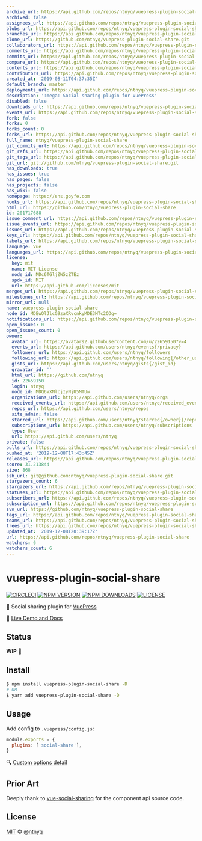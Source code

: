 ```yaml
---
archive_url: https://api.github.com/repos/ntnyq/vuepress-plugin-social-share/{archive_format}{/ref}
archived: false
assignees_url: https://api.github.com/repos/ntnyq/vuepress-plugin-social-share/assignees{/user}
blobs_url: https://api.github.com/repos/ntnyq/vuepress-plugin-social-share/git/blobs{/sha}
branches_url: https://api.github.com/repos/ntnyq/vuepress-plugin-social-share/branches{/branch}
clone_url: https://github.com/ntnyq/vuepress-plugin-social-share.git
collaborators_url: https://api.github.com/repos/ntnyq/vuepress-plugin-social-share/collaborators{/collaborator}
comments_url: https://api.github.com/repos/ntnyq/vuepress-plugin-social-share/comments{/number}
commits_url: https://api.github.com/repos/ntnyq/vuepress-plugin-social-share/commits{/sha}
compare_url: https://api.github.com/repos/ntnyq/vuepress-plugin-social-share/compare/{base}...{head}
contents_url: https://api.github.com/repos/ntnyq/vuepress-plugin-social-share/contents/{+path}
contributors_url: https://api.github.com/repos/ntnyq/vuepress-plugin-social-share/contributors
created_at: '2019-08-11T04:37:35Z'
default_branch: master
deployments_url: https://api.github.com/repos/ntnyq/vuepress-plugin-social-share/deployments
description: ':mega: Social sharing plugin for VuePress'
disabled: false
downloads_url: https://api.github.com/repos/ntnyq/vuepress-plugin-social-share/downloads
events_url: https://api.github.com/repos/ntnyq/vuepress-plugin-social-share/events
fork: false
forks: 0
forks_count: 0
forks_url: https://api.github.com/repos/ntnyq/vuepress-plugin-social-share/forks
full_name: ntnyq/vuepress-plugin-social-share
git_commits_url: https://api.github.com/repos/ntnyq/vuepress-plugin-social-share/git/commits{/sha}
git_refs_url: https://api.github.com/repos/ntnyq/vuepress-plugin-social-share/git/refs{/sha}
git_tags_url: https://api.github.com/repos/ntnyq/vuepress-plugin-social-share/git/tags{/sha}
git_url: git://github.com/ntnyq/vuepress-plugin-social-share.git
has_downloads: true
has_issues: true
has_pages: false
has_projects: false
has_wiki: false
homepage: https://sns.goyfe.com
hooks_url: https://api.github.com/repos/ntnyq/vuepress-plugin-social-share/hooks
html_url: https://github.com/ntnyq/vuepress-plugin-social-share
id: 201717688
issue_comment_url: https://api.github.com/repos/ntnyq/vuepress-plugin-social-share/issues/comments{/number}
issue_events_url: https://api.github.com/repos/ntnyq/vuepress-plugin-social-share/issues/events{/number}
issues_url: https://api.github.com/repos/ntnyq/vuepress-plugin-social-share/issues{/number}
keys_url: https://api.github.com/repos/ntnyq/vuepress-plugin-social-share/keys{/key_id}
labels_url: https://api.github.com/repos/ntnyq/vuepress-plugin-social-share/labels{/name}
language: Vue
languages_url: https://api.github.com/repos/ntnyq/vuepress-plugin-social-share/languages
license:
  key: mit
  name: MIT License
  node_id: MDc6TGljZW5zZTEz
  spdx_id: MIT
  url: https://api.github.com/licenses/mit
merges_url: https://api.github.com/repos/ntnyq/vuepress-plugin-social-share/merges
milestones_url: https://api.github.com/repos/ntnyq/vuepress-plugin-social-share/milestones{/number}
mirror_url: null
name: vuepress-plugin-social-share
node_id: MDEwOlJlcG9zaXRvcnkyMDE3MTc2ODg=
notifications_url: https://api.github.com/repos/ntnyq/vuepress-plugin-social-share/notifications{?since,all,participating}
open_issues: 0
open_issues_count: 0
owner:
  avatar_url: https://avatars2.githubusercontent.com/u/22659150?v=4
  events_url: https://api.github.com/users/ntnyq/events{/privacy}
  followers_url: https://api.github.com/users/ntnyq/followers
  following_url: https://api.github.com/users/ntnyq/following{/other_user}
  gists_url: https://api.github.com/users/ntnyq/gists{/gist_id}
  gravatar_id: ''
  html_url: https://github.com/ntnyq
  id: 22659150
  login: ntnyq
  node_id: MDQ6VXNlcjIyNjU5MTUw
  organizations_url: https://api.github.com/users/ntnyq/orgs
  received_events_url: https://api.github.com/users/ntnyq/received_events
  repos_url: https://api.github.com/users/ntnyq/repos
  site_admin: false
  starred_url: https://api.github.com/users/ntnyq/starred{/owner}{/repo}
  subscriptions_url: https://api.github.com/users/ntnyq/subscriptions
  type: User
  url: https://api.github.com/users/ntnyq
private: false
pulls_url: https://api.github.com/repos/ntnyq/vuepress-plugin-social-share/pulls{/number}
pushed_at: '2019-12-08T17:43:45Z'
releases_url: https://api.github.com/repos/ntnyq/vuepress-plugin-social-share/releases{/id}
score: 31.213844
size: 868
ssh_url: git@github.com:ntnyq/vuepress-plugin-social-share.git
stargazers_count: 6
stargazers_url: https://api.github.com/repos/ntnyq/vuepress-plugin-social-share/stargazers
statuses_url: https://api.github.com/repos/ntnyq/vuepress-plugin-social-share/statuses/{sha}
subscribers_url: https://api.github.com/repos/ntnyq/vuepress-plugin-social-share/subscribers
subscription_url: https://api.github.com/repos/ntnyq/vuepress-plugin-social-share/subscription
svn_url: https://github.com/ntnyq/vuepress-plugin-social-share
tags_url: https://api.github.com/repos/ntnyq/vuepress-plugin-social-share/tags
teams_url: https://api.github.com/repos/ntnyq/vuepress-plugin-social-share/teams
trees_url: https://api.github.com/repos/ntnyq/vuepress-plugin-social-share/git/trees{/sha}
updated_at: '2019-12-08T20:39:17Z'
url: https://api.github.com/repos/ntnyq/vuepress-plugin-social-share
watchers: 6
watchers_count: 6
---
```


# vuepress-plugin-social-share

[![CIRCLECI](https://img.shields.io/circleci/project/ntnyq/vuepress-plugin-social-share/master.svg?logo=circleci)](https://circleci.com/gh/ntnyq/vuepress-plugin-social-share)
[![NPM VERSION](https://img.shields.io/npm/v/vuepress-plugin-social-share.svg)](https://www.npmjs.com/package/vuepress-plugin-social-share)
[![NPM DOWNLOADS](https://img.shields.io/npm/dy/vuepress-plugin-social-share.svg)](https://www.npmjs.com/package/vuepress-plugin-social-share)
[![LICENSE](https://img.shields.io/github/license/ntnyq/vuepress-plugin-social-share.svg)](https://github.com/ntnyq/vuepress-plugin-social-share/blob/master/LICENSE)

:mega: Social sharing plugin for [VuePress](https://vuepress.vuejs.org)

:book: [Live Demo and Docs](https://sns.goyfe.com)

## Status

**WIP** :muscle:

## Install

```bash
$ npm install vuepress-plugin-social-share -D
# OR
$ yarn add vuepress-plugin-social-share -D
```

## Usage

Add config to `.vuepress/config.js`:

```js
module.exports = {
  plugins: ['social-share'],
}
```

:mag: [Custom options detail](https://sns.goyfe.com/guide)

## Prior Art

Deeply thank to [vue-social-sharing](https://github.com/nicolasbeauvais/vue-social-sharing) for the component api source code.

## License

[MIT](https://raw.githubusercontent.com/ntnyq/vuepress-plugin-social-share/master/LICENSE) &copy; [@ntnyq](https://github.com/ntnyq)

